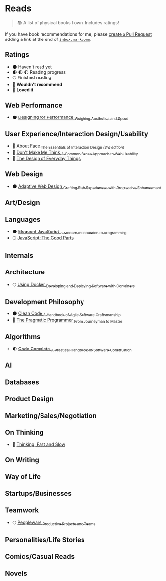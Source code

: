 # Reads

> :books: A list of physical books I own. Includes ratings!

If you have book recommendations for me, please [create a Pull Request](https://github.com/bevacqua/reads/compare) adding a link at the end of [`inbox.markdown`](https://github.com/bevacqua/blob/master/inbox.markdown).

## Ratings

- :new_moon: Haven't read yet
- :waxing_crescent_moon: :first_quarter_moon: :moon: Reading progress
- :full_moon: Finished reading
- :full_moon_with_face: **Wouldn't recommend**
- :star2: **Loved it**

## Web Performance

- :new_moon: [Designing for Performance <sub>Weighing Aesthetics and Speed</sub>](http://amzn.to/1SCZ0hj)


## User Experience/Interaction Design/Usability

- :star2: [About Face <sub>The Essentials of Interaction Design _(3rd edition)_</sub>](http://amzn.to/1SD0KXQ)
- :star2: [Don't Make Me Think <sub>A Common Sense Approach to Web Usability</sub>](http://amzn.to/1SD00SB)
- :star2: [The Design of Everyday Things](http://amzn.to/1SD0MyZ)

## Web Design

- :new_moon: [Adaptive Web Design <sub>Crafting Rich Experiences with Progressive Enhancement</sub>](http://amzn.to/1SCYY97)

## Art/Design


## Languages


- :new_moon: [Eloquent JavaScript <sub>A Modern Introduction to Programming</sub>](http://amzn.to/1S6VxrX)
- :full_moon: [JavaScript: The Good Parts](http://amzn.to/1SD1gVz)


## Internals

## Architecture

- :full_moon: [Using Docker <sub>Developing and Deploying Software with Containers</sub>](http://amzn.com/1491915765)


## Development Philosophy

- :new_moon: [Clean Code <sub>A Handbook of Agile Software Craftsmanship</sub>](http://amzn.to/1S6YFnH)
- :star2: [The Pragmatic Programmer <sub>From Journeyman to Master</sub>](http://amzn.to/1S6WZdR)

## Algorithms

- :first_quarter_moon: [Code Complete <sub>A Practical Handbook of Software Construction</sub>](http://amzn.to/1PhS8R3)


## AI


## Databases



## Product Design



## Marketing/Sales/Negotiation



## On Thinking

- :star2: [Thinking, Fast and Slow](http://amzn.to/1SCZOm6)

## On Writing


## Way of Life


## Startups/Businesses


## Teamwork

- :full_moon: [Peopleware <sub>Productive Projects and Teams</sub>](http://amzn.to/1SD1j3S)

## Personalities/Life Stories


## Comics/Casual Reads



## Novels


